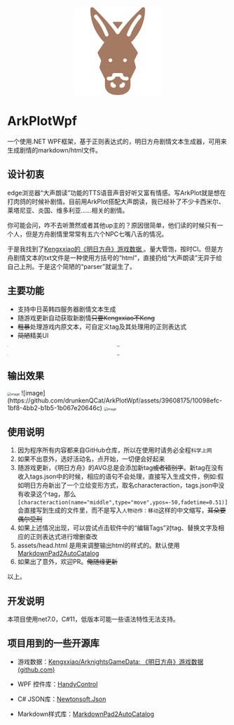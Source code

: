 <div align="center">
<img src="./assets/Donkey.png" alt="驴头" />
</div>

# ArkPlotWpf

一个使用.NET WPF框架，基于正则表达式的，明日方舟剧情文本生成器，可用来生成剧情的markdown/html文件。

## 设计初衷

edge浏览器“大声朗读”功能的TTS语音声音好听又富有情感。写ArkPlot就是想在打肉鸽的时候补剧情。目前用ArkPlot搭配大声朗读，我已经补了不少卡西米尔、莱塔尼亚、炎国、维多利亚……相关的剧情。

你可能会问，咋不去听萧然或者其他up主的？原因很简单，他们读的时候只有一个人，但是方舟剧情里常常有五六个NPC七嘴八舌的情况。

于是我找到了[Kengxxiao的《明日方舟》游戏数据 ](https://github.com/Kengxxiao/ArknightsGameData/tree/master)。量大管饱，按时CI。但是方舟剧情文本的txt文件是一种使用方括号的“html”，直接扔给“大声朗读”无异于给自己上刑。于是这个简陋的“parser”就诞生了。

## 主要功能

* 支持中日英韩四服务器剧情文本生成
* 随游戏更新自动获取新剧情~~只要Kengxxiao不Keng~~
* ~~粗暴~~处理游戏内原文本，可自定义tag及其处理用的正则表达式
* ~~简陋~~精美UI

<div align="center">
<img src="https://github.com/drunkenQCat/ArkPlotWpf/assets/39608175/347f18d9-9139-4239-bf84-11802aa2ccf5" alt="image" style="display:block; margin: auto; zoom: 15%;" />
<br>

<img src="https://github.com/drunkenQCat/ArkPlotWpf/assets/39608175/836af671-1cda-42e4-8c2c-6e7c0274d5c5)、" alt="image" style="display:block; margin: auto; zoom: 15%;" />
</div>


## 输出效果
<img src="https://github.com/drunkenQCat/ArkPlotWpf/assets/39608175/11f9a7bb-923c-4907-865a-fbf225b09052" alt="image" style="zoom: 50%;" />
![image](https://github.com/drunkenQCat/ArkPlotWpf/assets/39608175/10098efc-1bf8-4bb2-b1b5-1b067e20646c)

<img src="https://github.com/drunkenQCat/ArkPlotWpf/assets/39608175/67823cf5-5e11-4e0e-8dba-53035f881615" alt="image" style="zoom:50%;" />

## 使用说明

1. 因为程序所有内容都来自GitHub仓库，所以在使用时请务必全程`科学上网`
2. 如果不出意外，选好活动名，点开始，一切便会好起来
3. 随游戏更新，《明日方舟》的AVG总是会添加新tag~~或者错别字~~。新tag在没有收入tags.json中的时候，相应的语句不会处理，直接写入生成文件，例如:假如明日方舟新出了一个立绘变形方式，取名characteraction，tags.json中没有收录这个tag，那么```[characteraction(name="middle",type="move",ypos=-50,fadetime=0.51)]```会直接写到生成的文件里，而不是写入```人物动作：移动```这样的中文缩写，~~耳朵要偶尔受刑~~
4. 如果上述情况出现，可以尝试点击软件中的“编辑Tags”对tag、替换文字及相应的正则表达式进行增删查改
5. assets/head.html 是用来调整输出html的样式的。默认使用[MarkdownPad2AutoCatalog](https://gitee.com/cayxc/MarkdownPad2AutoCatalog)
6. 如果出了意外，欢迎PR。~~俺随缘更新~~

以上。

## 开发说明

本项目使用net7.0，C#11，低版本可能一些语法特性无法支持。

## 项目用到的一些开源库

* 游戏数据：[Kengxxiao/ArknightsGameData: 《明日方舟》游戏数据 (github.com)](https://github.com/Kengxxiao/ArknightsGameData/tree/master)

* WPF 控件库：[HandyControl](https://github.com/HandyOrg/HandyControl) 

* C# JSON库：[Newtonsoft.Json](https://github.com/JamesNK/Newtonsoft.Json) 

* Markdown样式库：[MarkdownPad2AutoCatalog](https://gitee.com/cayxc/MarkdownPad2AutoCatalog)
